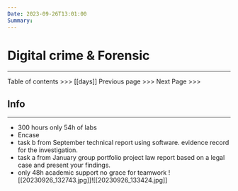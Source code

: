 ```yaml
---
Date: 2023-09-26T13:01:00
Summary:
---
```

# Digital crime & Forensic
---

Table of contents >>> [[days]]
Previous page >>> 
Next Page >>>

## Info
---
- 300 hours only 54h of labs
- Encase
- task b from September technical report using software. evidence record for the investigation.
- task a from January group portfolio project law report based on a legal case and present your findings.
- only 48h academic support no grace for teamwork
![[20230926_132743.jpg]]![[20230926_133424.jpg]]